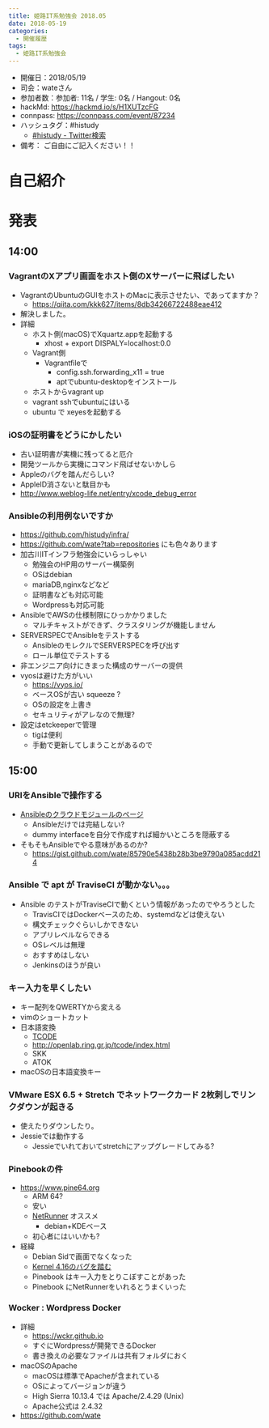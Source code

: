 ```yaml
---
title: 姫路IT系勉強会 2018.05
date: 2018-05-19
categories:
  - 開催履歴
tags:
  - 姫路IT系勉強会
---
```


* 開催日：2018/05/19
* 司会：wateさん
* 参加者数：参加者:  11名 / 学生:  0名 / Hangout:  0名
* hackMd: https://hackmd.io/s/H1XUTzcFG
* connpass: https://connpass.com/event/87234
* ハッシュタグ：#histudy
  * [#histudy - Twitter検索](https://twitter.com/search?q=%23histudy&src=typd)
* 備考： ご自由にご記入ください！！

# 自己紹介

# 発表

## 14:00

### VagrantのXアプリ画面をホスト側のXサーバーに飛ばしたい

* VagrantのUbuntuのGUIをホストのMacに表示させたい、であってますか？
  * https://qiita.com/kkk627/items/8db34266722488eae412
* 解決しました。
* 詳細
  * ホスト側(macOS)でXquartz.appを起動する
    * xhost + export DISPALY=localhost:0.0
  * Vagrant側
    * Vagrantfileで
      * config.ssh.forwarding_x11 = true
      * aptでubuntu-desktopをインストール
  * ホストからvagrant up
  * vagrant sshでubuntuにはいる
  * ubuntu で xeyesを起動する

### iOSの証明書をどうにかしたい

* 古い証明書が実機に残ってると厄介
* 開発ツールから実機にコマンド飛ばせないかしら
* Appleのバグを踏んだらしい?
* AppleID消さないと駄目かも
* http://www.weblog-life.net/entry/xcode_debug_error

### Ansibleの利用例ないですか

* https://github.com/histudy/infra/
* https://github.com/wate?tab=repositories にも色々あります
* 加古川ITインフラ勉強会にいらっしゃい
  * 勉強会のHP用のサーバー構築例
  * OSはdebian
  * mariaDB,nginxなどなど
  * 証明書なども対応可能
  * Wordpressも対応可能
* AnsibleでAWSの仕様制限にひっかかりました
  * マルチキャストができず、クラスタリングが機能しません
* SERVERSPECでAnsibleをテストする
  * AnsibleのモレクルでSERVERSPECを呼び出す
  * ロール単位でテストする
* 非エンジニア向けにきまった構成のサーバーの提供
* vyosは避けた方がいい
  * <https://vyos.io/>
  * ベースOSが古い squeeze ?
  * OSの設定を上書き
  * セキュリティがアレなので無理?
* 設定はetckeeperで管理
  * tigは便利
  * 手動で更新してしまうことがあるので

## 15:00

### URIをAnsibleで操作する

* [Ansibleのクラウドモジュールのページ](http://docs.ansible.com/ansible/latest/modules/list_of_cloud_modules.html)
  * Ansibleだけでは完結しない?
  * dummy interfaceを自分で作成すれば細かいところを隠蔽する
* そもそもAnsibleでやる意味があるのか?
  * https://gist.github.com/wate/85790e5438b28b3be9790a085acdd214

### Ansible で apt が TraviseCI が動かない。。。

* Ansible のテストがTraviseCIで動くという情報があったのでやろうとした
  * TravisCIではDockerベースのため、systemdなどは使えない
  * 構文チェックぐらいしかできない
  * アプリレベルならできる
  * OSレベルは無理
  * おすすめはしない
  * Jenkinsのほうが良い

### キー入力を早くしたい

* キー配列をQWERTYから変える
* vimのショートカット
* 日本語変換
  * [TCODE](http://openlab.ring.gr.jp/tcode/index.html)
  * http://openlab.ring.gr.jp/tcode/index.html
  * SKK
  * ATOK
* macOSの日本語変換キー

### VMware ESX 6.5 + Stretch でネットワークカード 2枚刺しでリンクダウンが起きる

* 使えたりダウンしたり。
* Jessieでは動作する
  * Jessieでいれておいてstretchにアップグレードしてみる?

### Pinebookの件

* https://www.pine64.org
  * ARM 64?
  * 安い
  * [NetRunner](https://www.netrunner.com/) オススメ
    * debian+KDEベース
  * 初心者にはいいかも?
* 経緯
  * Debian Sidで画面でなくなった
  * [Kernel 4.16のバグを踏む](https://bugs.debian.org/cgi-bin/bugreport.cgi?bug=897572)
  * Pinebook はキー入力をとりこぼすことがあった
  * Pinebook にNetRunnerをいれるとうまくいった

### Wocker : Wordpress Docker

* 詳細
  * https://wckr.github.io
  * すぐにWordpressが開発できるDocker
  * 書き換えの必要なファイルは共有フォルダにおく
* macOSのApache
  * macOSは標準でApacheが含まれている
  * OSによってバージョンが違う
  * High Sierra 10.13.4 では Apache/2.4.29 (Unix)
  * Apache公式は 2.4.32
* https://github.com/wate
